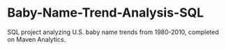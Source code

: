 # Baby-Name-Trend-Analysis-SQL
SQL project analyzing U.S. baby name trends from 1980-2010, completed on Maven Analytics.
